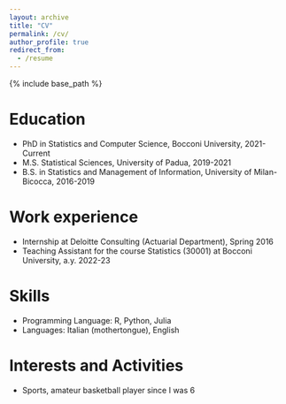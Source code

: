```yaml
---
layout: archive
title: "CV"
permalink: /cv/
author_profile: true
redirect_from:
  - /resume
---
```


{% include base_path %}

Education
======
* PhD in Statistics and Computer Science, Bocconi University, 2021-Current
* M.S. Statistical Sciences, University of Padua, 2019-2021
* B.S. in Statistics and Management of Information, University of Milan-Bicocca, 2016-2019 

Work experience
======
* Internship at Deloitte Consulting (Actuarial Department), Spring 2016
* Teaching Assistant for the course Statistics (30001) at Bocconi University, a.y. 2022-23

Skills
======
* Programming Language: R, Python, Julia
* Languages: Italian (mothertongue), English

Interests and Activities
======
* Sports, amateur basketball player since I was 6
